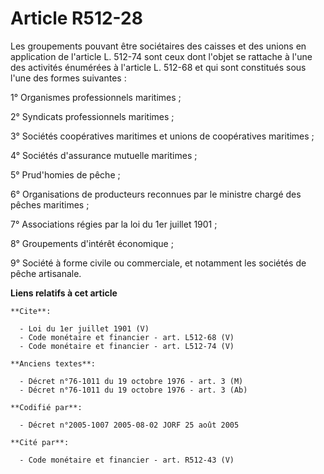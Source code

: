 # Article R512-28

Les groupements pouvant être sociétaires des caisses et des unions en application de l'article L. 512-74 sont ceux dont
l'objet se rattache à l'une des activités énumérées à l'article L. 512-68 et qui sont constitués sous l'une des formes
suivantes : 

1° Organismes professionnels maritimes ; 

2° Syndicats professionnels maritimes ; 

3° Sociétés coopératives maritimes et unions de coopératives maritimes ; 

4° Sociétés d'assurance mutuelle maritimes ; 

5° Prud'homies de pêche ; 

6° Organisations de producteurs reconnues par le ministre chargé des pêches maritimes ; 

7° Associations régies par la loi du 1er juillet 1901 ; 

8° Groupements d'intérêt économique ; 

9° Société à forme civile ou commerciale, et notamment les sociétés de pêche artisanale.

**Liens relatifs à cet article**

	**Cite**:

	  - Loi du 1er juillet 1901 (V)
	  - Code monétaire et financier - art. L512-68 (V)
	  - Code monétaire et financier - art. L512-74 (V)

	**Anciens textes**:

	  - Décret n°76-1011 du 19 octobre 1976 - art. 3 (M)
	  - Décret n°76-1011 du 19 octobre 1976 - art. 3 (Ab)

	**Codifié par**:

	  - Décret n°2005-1007 2005-08-02 JORF 25 août 2005

	**Cité par**:

	  - Code monétaire et financier - art. R512-43 (V)
